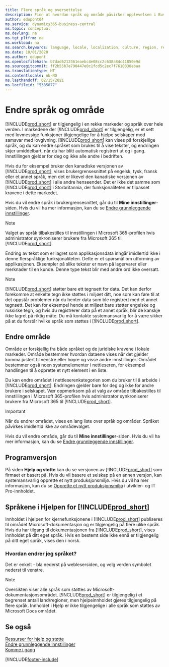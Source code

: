 ```yaml
---
title: Flere språk og oversettelse
description: Finn ut hvordan språk og område påvirker opplevelsen i Business Central. Endre språket i brukergrensesnittet i Mine innstillinger.
author: edupont04
ms.service: dynamics365-business-central
ms.topic: conceptual
ms.devlang: na
ms.tgt_pltfrm: na
ms.workload: na
ms.search.keywords: language, locale, localization, culture, region, regional settings
ms.date: 10/01/2020
ms.author: edupont
ms.openlocfilehash: b7dad6212361eaebc4e08cc2c638a84c41850e9d
ms.sourcegitcommit: ff2b55b7e790447e0c1fcd5c2ec7f7610338ebaa
ms.translationtype: HT
ms.contentlocale: nb-NO
ms.lasthandoff: 02/15/2021
ms.locfileid: "5385077"
---
```

# <a name="changing-language-and-region"></a>Endre språk og område

[!INCLUDE[prod_short](includes/prod_short.md)] er tilgjengelig i en rekke markeder og språk over hele verden. I markedene der [!INCLUDE[prod_short](includes/prod_short.md)] er tilgjengelig, er et sett med lovmessige funksjoner tilgjengelige for å hjelpe selskaper med samsvar med lovgivning. [!INCLUDE[prod_short](includes/prod_short.md)] kan vises på forskjellige språk, og du kan endre språket som brukes til å vise tekster, og endringen skjer umiddelbart, når du har blitt automatisk registrert ut og i gang. Innstillingen gjelder for deg og ikke alle andre i bedriften.  

Hvis du for eksempel bruker den kanadiske versjonen av [!INCLUDE[prod_short](includes/prod_short.md)], vises brukergrensesnittet på engelsk, tysk, fransk eller et annet språk, men det er likevel den kanadiske versjonen av [!INCLUDE[prod_short](includes/prod_short.md)] i alle andre henseender. Det er ikke det samme som [!INCLUDE[prod_short](includes/prod_short.md)] i Storbritannia, der funksjonaliteten er tilpasset kravene i dette markedet.  

Hvis du vil endre språk i brukergrensesnittet, går du til **Mine innstillinger**-siden. Hvis du vil ha mer informasjon, kan du se [Endre grunnleggende innstillinger](ui-change-basic-settings.md#language). 

> [!NOTE]  
> Valget av språk tilbakestilles til innstillingen i Microsoft 365-profilen hvis administrator synkroniserer brukere fra Microsoft 365 til [!INCLUDE[prod_short](includes/prod_short.md)].

Endring av tekst som er lagret som applikasjonsdata inngår imidlertid ikke i denne flerspråklige funksjonaliteten. Dette er et spørsmål om utforming av applikasjonen. Eksempler på slike tekster er navn på lagervarer eller merknader til en kunde. Denne type tekst blir med andre ord ikke oversatt.  

> [!NOTE]  
> [!INCLUDE[prod_short](includes/prod_short.md)] støtter bare ett tegnsett for data. Det kan derfor forekomme at enkelte tegn ikke støttes i miljøet ditt, noe som kan føre til at det oppstår problemer når du henter data som ble registrert med et annet tegnsett. Det kan for eksempel hende at miljøet bare støtter engelske og russiske tegn, og hvis du registrerer data på et annet språk, blir de kanskje ikke lagret på riktig måte. Du må kontakte systemansvarlig for å være sikker på at du forstår hvilke språk som støttes i [!INCLUDE[prod_short](includes/prod_short.md)].  

## <a name="changing-the-region"></a>Endre område
Område er forskjellig fra både språket og de juridiske kravene i lokale markeder. Område bestemmer hvordan dataene vises når det gjelder komma justert til venstre eller høyre og visse andre innstillinger. Området bestemmer også noen systemelementer i nettleseren, for eksempel handlingen til å opprette et nytt element i en liste.  

Du kan endre området i nettleserenkategorien som du bruker til å arbeide i [!INCLUDE[prod_short](includes/prod_short.md)]. Endringen gjelder bare for deg og ikke for andre brukere i selskapet.  Vær oppmerksom på at valg av område tilbakestilles til innstillingen i Microsoft 365-profilen hvis administrator synkroniserer brukere fra Microsoft 365 til [!INCLUDE[prod_short](includes/prod_short.md)].

> [!IMPORTANT]  
>  Når du endrer området, vises en lang liste over språk og områder. Språket påvirkes imidlertid ikke av områdevalget.  

Hvis du vil endre område, går du til **Mine innstillinger**-siden. Hvis du vil ha mer informasjon, kan du se [Endre grunnleggende innstillinger](ui-change-basic-settings.md).  

## <a name="application-version"></a>Programversjon

På siden **Hjelp og støtte** kan du se versjonen av [!INCLUDE[prod_short](includes/prod_short.md)] som firmaet er basert på. Hvis du vil basere et selskap på en annen versjon, kan systemansvarlig opprette et nytt produksjonsmiljø. Hvis du vil ha mer informasjon, kan du se [Opprette et nytt produksjonsmiljø](/dynamics365/business-central/dev-itpro/administration/tenant-admin-center-environments#create-a-new-production-environment) i utvikler- og IT Pro-innholdet.  

## <a name="languages-of-the-prod_short-help"></a>Språkene i Hjelpen for [!INCLUDE[prod_short](includes/prod_short.md)]
Innholdet i hjelpen for kjernefunksjonene i [!INCLUDE[prod_short](includes/prod_short.md)] publiseres til området Microsoft-dokumentasjon og er tilgjengelig på flere ulike språk. Hvis du har tilgang til dokumentasjonen fra [!INCLUDE[prod_short](includes/prod_short.md)], vises innholdet på ditt eget språk. Hvis en bestemt side ikke ennå er tilgjengelig på ditt eget språk, vises den i norsk.

### <a name="how-do-i-change-the-language"></a>Hvordan endrer jeg språket?
Det er enkelt - bla nederst på weblesersiden, og velg verden symbolet nederst til venstre.

> [!NOTE]  
> Oversikten viser alle språk som støttes av Microsoft-dokumentasjonsområdet. [!INCLUDE[prod_short](includes/prod_short.md)] er tilgjengelig i et begrenset antall land/regioner, men hjelpeinnholdet gjøres tilgjengelig på flere språk. Innholdet i Hjelp er ikke tilgjengelige i alle språk som støttes av Microsoft Docs området.

## <a name="see-also"></a>Se også

[Ressurser for hjelp og støtte](product-help-and-support.md)  
[Endre grunnleggende innstillinger](ui-change-basic-settings.md)  
[Komme i gang](product-get-started.md)  


[!INCLUDE[footer-include](includes/footer-banner.md)]